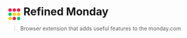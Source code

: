 # <img src="images/icon-48x48.png" width="48" align="left">Refined Monday

> Browser extension that adds useful features to the monday.com
